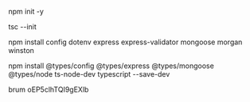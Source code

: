 npm init -y

tsc --init

npm install config dotenv express express-validator mongoose morgan winston

npm install @types/config @types/express @types/mongoose @types/node ts-node-dev typescript --save-dev



brum
oEP5clhTQI9gEXlb
